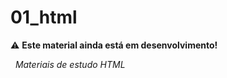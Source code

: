 # 01_html
:warning: **Este material ainda está em desenvolvimento!**

&nbsp;
*Materiais de estudo HTML*

